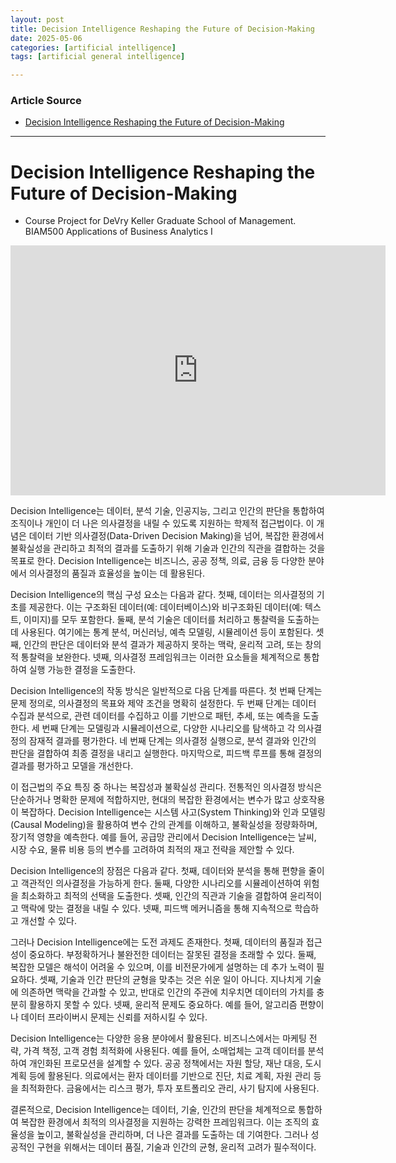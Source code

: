 ```yaml
---
layout: post
title: Decision Intelligence Reshaping the Future of Decision-Making
date: 2025-05-06
categories: [artificial intelligence]
tags: [artificial general intelligence]

---
```


### Article Source


* [Decision Intelligence Reshaping the Future of Decision-Making](https://www.youtube.com/watch?v=YGSnjH6fmz4)

---

# Decision Intelligence Reshaping the Future of Decision-Making

* Course Project for DeVry Keller Graduate School of Management.  BIAM500 Applications of Business Analytics I

<iframe width="600" height="400" src="https://www.youtube.com/embed/YGSnjH6fmz4?si=jElhsJ0j1usdlEw2" title="YouTube video player" frameborder="0" allow="accelerometer; autoplay; clipboard-write; encrypted-media; gyroscope; picture-in-picture; web-share" referrerpolicy="strict-origin-when-cross-origin" allowfullscreen></iframe>

Decision Intelligence는 데이터, 분석 기술, 인공지능, 그리고 인간의 판단을 통합하여 조직이나 개인이 더 나은 의사결정을 내릴 수 있도록 지원하는 학제적 접근법이다. 이 개념은 데이터 기반 의사결정(Data-Driven Decision Making)을 넘어, 복잡한 환경에서 불확실성을 관리하고 최적의 결과를 도출하기 위해 기술과 인간의 직관을 결합하는 것을 목표로 한다. Decision Intelligence는 비즈니스, 공공 정책, 의료, 금융 등 다양한 분야에서 의사결정의 품질과 효율성을 높이는 데 활용된다.

Decision Intelligence의 핵심 구성 요소는 다음과 같다. 첫째, 데이터는 의사결정의 기초를 제공한다. 이는 구조화된 데이터(예: 데이터베이스)와 비구조화된 데이터(예: 텍스트, 이미지)를 모두 포함한다. 둘째, 분석 기술은 데이터를 처리하고 통찰력을 도출하는 데 사용된다. 여기에는 통계 분석, 머신러닝, 예측 모델링, 시뮬레이션 등이 포함된다. 셋째, 인간의 판단은 데이터와 분석 결과가 제공하지 못하는 맥락, 윤리적 고려, 또는 창의적 통찰력을 보완한다. 넷째, 의사결정 프레임워크는 이러한 요소들을 체계적으로 통합하여 실행 가능한 결정을 도출한다.

Decision Intelligence의 작동 방식은 일반적으로 다음 단계를 따른다. 첫 번째 단계는 문제 정의로, 의사결정의 목표와 제약 조건을 명확히 설정한다. 두 번째 단계는 데이터 수집과 분석으로, 관련 데이터를 수집하고 이를 기반으로 패턴, 추세, 또는 예측을 도출한다. 세 번째 단계는 모델링과 시뮬레이션으로, 다양한 시나리오를 탐색하고 각 의사결정의 잠재적 결과를 평가한다. 네 번째 단계는 의사결정 실행으로, 분석 결과와 인간의 판단을 결합하여 최종 결정을 내리고 실행한다. 마지막으로, 피드백 루프를 통해 결정의 결과를 평가하고 모델을 개선한다.

이 접근법의 주요 특징 중 하나는 복잡성과 불확실성 관리다. 전통적인 의사결정 방식은 단순하거나 명확한 문제에 적합하지만, 현대의 복잡한 환경에서는 변수가 많고 상호작용이 복잡하다. Decision Intelligence는 시스템 사고(System Thinking)와 인과 모델링(Causal Modeling)을 활용하여 변수 간의 관계를 이해하고, 불확실성을 정량화하며, 장기적 영향을 예측한다. 예를 들어, 공급망 관리에서 Decision Intelligence는 날씨, 시장 수요, 물류 비용 등의 변수를 고려하여 최적의 재고 전략을 제안할 수 있다.

Decision Intelligence의 장점은 다음과 같다. 첫째, 데이터와 분석을 통해 편향을 줄이고 객관적인 의사결정을 가능하게 한다. 둘째, 다양한 시나리오를 시뮬레이션하여 위험을 최소화하고 최적의 선택을 도출한다. 셋째, 인간의 직관과 기술을 결합하여 윤리적이고 맥락에 맞는 결정을 내릴 수 있다. 넷째, 피드백 메커니즘을 통해 지속적으로 학습하고 개선할 수 있다.

그러나 Decision Intelligence에는 도전 과제도 존재한다. 첫째, 데이터의 품질과 접근성이 중요하다. 부정확하거나 불완전한 데이터는 잘못된 결정을 초래할 수 있다. 둘째, 복잡한 모델은 해석이 어려울 수 있으며, 이를 비전문가에게 설명하는 데 추가 노력이 필요하다. 셋째, 기술과 인간 판단의 균형을 맞추는 것은 쉬운 일이 아니다. 지나치게 기술에 의존하면 맥락을 간과할 수 있고, 반대로 인간의 주관에 치우치면 데이터의 가치를 충분히 활용하지 못할 수 있다. 넷째, 윤리적 문제도 중요하다. 예를 들어, 알고리즘 편향이나 데이터 프라이버시 문제는 신뢰를 저하시킬 수 있다.

Decision Intelligence는 다양한 응용 분야에서 활용된다. 비즈니스에서는 마케팅 전략, 가격 책정, 고객 경험 최적화에 사용된다. 예를 들어, 소매업체는 고객 데이터를 분석하여 개인화된 프로모션을 설계할 수 있다. 공공 정책에서는 자원 할당, 재난 대응, 도시 계획 등에 활용된다. 의료에서는 환자 데이터를 기반으로 진단, 치료 계획, 자원 관리 등을 최적화한다. 금융에서는 리스크 평가, 투자 포트폴리오 관리, 사기 탐지에 사용된다.

결론적으로, Decision Intelligence는 데이터, 기술, 인간의 판단을 체계적으로 통합하여 복잡한 환경에서 최적의 의사결정을 지원하는 강력한 프레임워크다. 이는 조직의 효율성을 높이고, 불확실성을 관리하며, 더 나은 결과를 도출하는 데 기여한다. 그러나 성공적인 구현을 위해서는 데이터 품질, 기술과 인간의 균형, 윤리적 고려가 필수적이다.